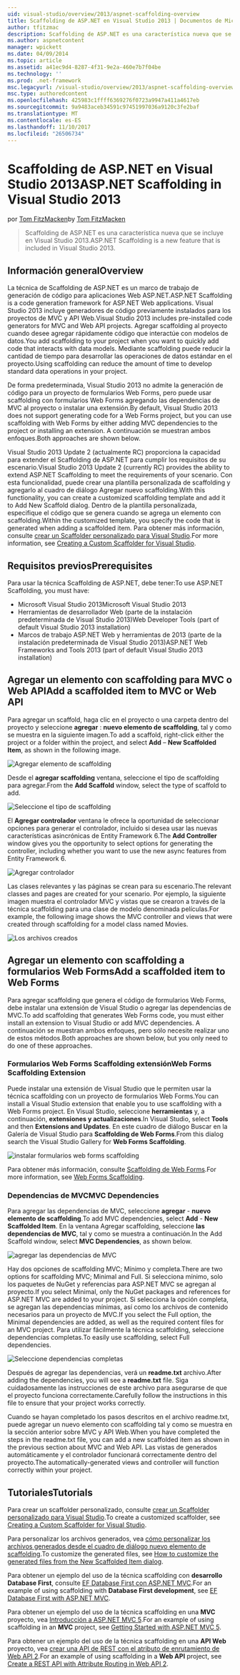 ```yaml
---
uid: visual-studio/overview/2013/aspnet-scaffolding-overview
title: Scaffolding de ASP.NET en Visual Studio 2013 | Documentos de Microsoft
author: tfitzmac
description: Scaffolding de ASP.NET es una característica nueva que se incluye en Visual Studio 2013.
ms.author: aspnetcontent
manager: wpickett
ms.date: 04/09/2014
ms.topic: article
ms.assetid: a41ec9d4-8287-4f31-9e2a-460e7b7f04be
ms.technology: ''
ms.prod: .net-framework
msc.legacyurl: /visual-studio/overview/2013/aspnet-scaffolding-overview
msc.type: authoredcontent
ms.openlocfilehash: 425983c1ffff6369276f0723a9947a411a4617eb
ms.sourcegitcommit: 9a9483aceb34591c97451997036a9120c3fe2baf
ms.translationtype: MT
ms.contentlocale: es-ES
ms.lasthandoff: 11/10/2017
ms.locfileid: "26506734"
---
```

<a name="aspnet-scaffolding-in-visual-studio-2013"></a><span data-ttu-id="eabe2-103">Scaffolding de ASP.NET en Visual Studio 2013</span><span class="sxs-lookup"><span data-stu-id="eabe2-103">ASP.NET Scaffolding in Visual Studio 2013</span></span>
====================
<span data-ttu-id="eabe2-104">por [Tom FitzMacken](https://github.com/tfitzmac)</span><span class="sxs-lookup"><span data-stu-id="eabe2-104">by [Tom FitzMacken](https://github.com/tfitzmac)</span></span>

> <span data-ttu-id="eabe2-105">Scaffolding de ASP.NET es una característica nueva que se incluye en Visual Studio 2013.</span><span class="sxs-lookup"><span data-stu-id="eabe2-105">ASP.NET Scaffolding is a new feature that is included in Visual Studio 2013.</span></span>


## <a name="overview"></a><span data-ttu-id="eabe2-106">Información general</span><span class="sxs-lookup"><span data-stu-id="eabe2-106">Overview</span></span>

<span data-ttu-id="eabe2-107">La técnica de Scaffolding de ASP.NET es un marco de trabajo de generación de código para aplicaciones Web ASP.NET.</span><span class="sxs-lookup"><span data-stu-id="eabe2-107">ASP.NET Scaffolding is a code generation framework for ASP.NET Web applications.</span></span> <span data-ttu-id="eabe2-108">Visual Studio 2013 incluye generadores de código previamente instalados para los proyectos de MVC y API Web.</span><span class="sxs-lookup"><span data-stu-id="eabe2-108">Visual Studio 2013 includes pre-installed code generators for MVC and Web API projects.</span></span> <span data-ttu-id="eabe2-109">Agregar scaffolding al proyecto cuando desee agregar rápidamente código que interactúe con modelos de datos.</span><span class="sxs-lookup"><span data-stu-id="eabe2-109">You add scaffolding to your project when you want to quickly add code that interacts with data models.</span></span> <span data-ttu-id="eabe2-110">Mediante scaffolding puede reducir la cantidad de tiempo para desarrollar las operaciones de datos estándar en el proyecto.</span><span class="sxs-lookup"><span data-stu-id="eabe2-110">Using scaffolding can reduce the amount of time to develop standard data operations in your project.</span></span>

<span data-ttu-id="eabe2-111">De forma predeterminada, Visual Studio 2013 no admite la generación de código para un proyecto de formularios Web Forms, pero puede usar scaffolding con formularios Web Forms agregando las dependencias de MVC al proyecto o instalar una extensión.</span><span class="sxs-lookup"><span data-stu-id="eabe2-111">By default, Visual Studio 2013 does not support generating code for a Web Forms project, but you can use scaffolding with Web Forms by either adding MVC dependencies to the project or installing an extension.</span></span> <span data-ttu-id="eabe2-112">A continuación se muestran ambos enfoques.</span><span class="sxs-lookup"><span data-stu-id="eabe2-112">Both approaches are shown below.</span></span>

<span data-ttu-id="eabe2-113">Visual Studio 2013 Update 2 (actualmente RC) proporciona la capacidad para extender el Scaffolding de ASP.NET para cumplir los requisitos de su escenario.</span><span class="sxs-lookup"><span data-stu-id="eabe2-113">Visual Studio 2013 Update 2 (currently RC) provides the ability to extend ASP.NET Scaffolding to meet the requirements of your scenario.</span></span> <span data-ttu-id="eabe2-114">Con esta funcionalidad, puede crear una plantilla personalizada de scaffolding y agregarlo al cuadro de diálogo Agregar nuevo scaffolding.</span><span class="sxs-lookup"><span data-stu-id="eabe2-114">With this functionality, you can create a customized scaffolding template and add it to Add New Scaffold dialog.</span></span> <span data-ttu-id="eabe2-115">Dentro de la plantilla personalizada, especifique el código que se genera cuando se agrega un elemento con scaffolding.</span><span class="sxs-lookup"><span data-stu-id="eabe2-115">Within the customized template, you specify the code that is generated when adding a scaffolded item.</span></span> <span data-ttu-id="eabe2-116">Para obtener más información, consulte [crear un Scaffolder personalizado para Visual Studio](https://go.microsoft.com/fwlink/p/?LinkId=395029).</span><span class="sxs-lookup"><span data-stu-id="eabe2-116">For more information, see [Creating a Custom Scaffolder for Visual Studio](https://go.microsoft.com/fwlink/p/?LinkId=395029).</span></span>

## <a name="prerequisites"></a><span data-ttu-id="eabe2-117">Requisitos previos</span><span class="sxs-lookup"><span data-stu-id="eabe2-117">Prerequisites</span></span>

<span data-ttu-id="eabe2-118">Para usar la técnica Scaffolding de ASP.NET, debe tener:</span><span class="sxs-lookup"><span data-stu-id="eabe2-118">To use ASP.NET Scaffolding, you must have:</span></span>

- <span data-ttu-id="eabe2-119">Microsoft Visual Studio 2013</span><span class="sxs-lookup"><span data-stu-id="eabe2-119">Microsoft Visual Studio 2013</span></span>
- <span data-ttu-id="eabe2-120">Herramientas de desarrollador Web (parte de la instalación predeterminada de Visual Studio 2013)</span><span class="sxs-lookup"><span data-stu-id="eabe2-120">Web Developer Tools (part of default Visual Studio 2013 installation)</span></span>
- <span data-ttu-id="eabe2-121">Marcos de trabajo ASP.NET Web y herramientas de 2013 (parte de la instalación predeterminada de Visual Studio 2013)</span><span class="sxs-lookup"><span data-stu-id="eabe2-121">ASP.NET Web Frameworks and Tools 2013 (part of default Visual Studio 2013 installation)</span></span>

## <a name="add-a-scaffolded-item-to-mvc-or-web-api"></a><span data-ttu-id="eabe2-122">Agregar un elemento con scaffolding para MVC o Web API</span><span class="sxs-lookup"><span data-stu-id="eabe2-122">Add a scaffolded item to MVC or Web API</span></span>

<span data-ttu-id="eabe2-123">Para agregar un scaffold, haga clic en el proyecto o una carpeta dentro del proyecto y seleccione **agregar** : **nuevo elemento de scaffolding**, tal y como se muestra en la siguiente imagen.</span><span class="sxs-lookup"><span data-stu-id="eabe2-123">To add a scaffold, right-click either the project or a folder within the project, and select **Add** – **New Scaffolded Item**, as shown in the following image.</span></span>

![Agregar elemento de scaffolding](aspnet-scaffolding-overview/_static/image1.png)

<span data-ttu-id="eabe2-125">Desde el **agregar scaffolding** ventana, seleccione el tipo de scaffolding para agregar.</span><span class="sxs-lookup"><span data-stu-id="eabe2-125">From the **Add Scaffold** window, select the type of scaffold to add.</span></span>

![Seleccione el tipo de scaffolding](aspnet-scaffolding-overview/_static/image2.png)

<span data-ttu-id="eabe2-127">El **Agregar controlador** ventana le ofrece la oportunidad de seleccionar opciones para generar el controlador, incluido si desea usar las nuevas características asincrónicas de Entity Framework 6.</span><span class="sxs-lookup"><span data-stu-id="eabe2-127">The **Add Controller** window gives you the opportunity to select options for generating the controller, including whether you want to use the new async features from Entity Framework 6.</span></span>

![Agregar controlador](aspnet-scaffolding-overview/_static/image3.png)

<span data-ttu-id="eabe2-129">Las clases relevantes y las páginas se crean para su escenario.</span><span class="sxs-lookup"><span data-stu-id="eabe2-129">The relevant classes and pages are created for your scenario.</span></span> <span data-ttu-id="eabe2-130">Por ejemplo, la siguiente imagen muestra el controlador MVC y vistas que se crearon a través de la técnica scaffolding para una clase de modelo denominada películas.</span><span class="sxs-lookup"><span data-stu-id="eabe2-130">For example, the following image shows the MVC controller and views that were created through scaffolding for a model class named Movies.</span></span>

![Los archivos creados](aspnet-scaffolding-overview/_static/image4.png)

## <a name="add-a-scaffolded-item-to-web-forms"></a><span data-ttu-id="eabe2-132">Agregar un elemento con scaffolding a formularios Web Forms</span><span class="sxs-lookup"><span data-stu-id="eabe2-132">Add a scaffolded item to Web Forms</span></span>

<span data-ttu-id="eabe2-133">Para agregar scaffolding que genera el código de formularios Web Forms, debe instalar una extensión de Visual Studio o agregar las dependencias de MVC.</span><span class="sxs-lookup"><span data-stu-id="eabe2-133">To add scaffolding that generates Web Forms code, you must either install an extension to Visual Studio or add MVC dependencies.</span></span> <span data-ttu-id="eabe2-134">A continuación se muestran ambos enfoques, pero sólo necesite realizar uno de estos métodos.</span><span class="sxs-lookup"><span data-stu-id="eabe2-134">Both approaches are shown below, but you only need to do one of these approaches.</span></span>

### <a name="web-forms-scaffolding-extension"></a><span data-ttu-id="eabe2-135">Formularios Web Forms Scaffolding extensión</span><span class="sxs-lookup"><span data-stu-id="eabe2-135">Web Forms Scaffolding Extension</span></span>

<span data-ttu-id="eabe2-136">Puede instalar una extensión de Visual Studio que le permiten usar la técnica scaffolding con un proyecto de formularios Web Forms.</span><span class="sxs-lookup"><span data-stu-id="eabe2-136">You can install a Visual Studio extension that enable you to use scaffolding with a Web Forms project.</span></span> <span data-ttu-id="eabe2-137">En Visual Studio, seleccione **herramientas** y, a continuación, **extensiones y actualizaciones**.</span><span class="sxs-lookup"><span data-stu-id="eabe2-137">In Visual Studio, select **Tools** and then **Extensions and Updates**.</span></span> <span data-ttu-id="eabe2-138">En este cuadro de diálogo Buscar en la Galería de Visual Studio para **Scaffolding de Web Forms**.</span><span class="sxs-lookup"><span data-stu-id="eabe2-138">From this dialog search the Visual Studio Gallery for **Web Forms Scaffolding**.</span></span>

![instalar formularios web forms scaffolding](aspnet-scaffolding-overview/_static/image5.png)

<span data-ttu-id="eabe2-140">Para obtener más información, consulte [Scaffolding de Web Forms](https://go.microsoft.com/fwlink/p/?LinkId=396478).</span><span class="sxs-lookup"><span data-stu-id="eabe2-140">For more information, see [Web Forms Scaffolding](https://go.microsoft.com/fwlink/p/?LinkId=396478).</span></span>

### <a name="mvc-dependencies"></a><span data-ttu-id="eabe2-141">Dependencias de MVC</span><span class="sxs-lookup"><span data-stu-id="eabe2-141">MVC Dependencies</span></span>

<span data-ttu-id="eabe2-142">Para agregar las dependencias de MVC, seleccione **agregar** - **nuevo elemento de scaffolding**.</span><span class="sxs-lookup"><span data-stu-id="eabe2-142">To add MVC dependencies, select **Add** - **New Scaffolded Item**.</span></span> <span data-ttu-id="eabe2-143">En la ventana Agregar scaffolding, seleccione **las dependencias de MVC**, tal y como se muestra a continuación.</span><span class="sxs-lookup"><span data-stu-id="eabe2-143">In the Add Scaffold window, select **MVC Dependencies**, as shown below.</span></span>

![agregar las dependencias de MVC](aspnet-scaffolding-overview/_static/image6.png)

<span data-ttu-id="eabe2-145">Hay dos opciones de scaffolding MVC; Mínimo y completa.</span><span class="sxs-lookup"><span data-stu-id="eabe2-145">There are two options for scaffolding MVC; Minimal and Full.</span></span> <span data-ttu-id="eabe2-146">Si selecciona mínimo, solo los paquetes de NuGet y referencias para ASP.NET MVC se agregan al proyecto.</span><span class="sxs-lookup"><span data-stu-id="eabe2-146">If you select Minimal, only the NuGet packages and references for ASP.NET MVC are added to your project.</span></span> <span data-ttu-id="eabe2-147">Si selecciona la opción completa, se agregan las dependencias mínimas, así como los archivos de contenido necesarios para un proyecto de MVC.</span><span class="sxs-lookup"><span data-stu-id="eabe2-147">If you select the Full option, the Minimal dependencies are added, as well as the required content files for an MVC project.</span></span> <span data-ttu-id="eabe2-148">Para utilizar fácilmente la técnica scaffolding, seleccione dependencias completas.</span><span class="sxs-lookup"><span data-stu-id="eabe2-148">To easily use scaffolding, select Full dependencies.</span></span>

![Seleccione dependencias completas](aspnet-scaffolding-overview/_static/image7.png)

<span data-ttu-id="eabe2-150">Después de agregar las dependencias, verá un **readme.txt** archivo.</span><span class="sxs-lookup"><span data-stu-id="eabe2-150">After adding the dependencies, you will see a **readme.txt** file.</span></span> <span data-ttu-id="eabe2-151">Siga cuidadosamente las instrucciones de este archivo para asegurarse de que el proyecto funciona correctamente.</span><span class="sxs-lookup"><span data-stu-id="eabe2-151">Carefully follow the instructions in this file to ensure that your project works correctly.</span></span>

<span data-ttu-id="eabe2-152">Cuando se hayan completado los pasos descritos en el archivo readme.txt, puede agregar un nuevo elemento con scaffolding tal y como se muestra en la sección anterior sobre MVC y API Web.</span><span class="sxs-lookup"><span data-stu-id="eabe2-152">When you have completed the steps in the readme.txt file, you can add a new scaffolded item as shown in the previous section about MVC and Web API.</span></span> <span data-ttu-id="eabe2-153">Las vistas de generados automáticamente y el controlador funcionará correctamente dentro del proyecto.</span><span class="sxs-lookup"><span data-stu-id="eabe2-153">The automatically-generated views and controller will function correctly within your project.</span></span>

## <a name="tutorials"></a><span data-ttu-id="eabe2-154">Tutoriales</span><span class="sxs-lookup"><span data-stu-id="eabe2-154">Tutorials</span></span>

<span data-ttu-id="eabe2-155">Para crear un scaffolder personalizado, consulte [crear un Scaffolder personalizado para Visual Studio](https://go.microsoft.com/fwlink/p/?LinkId=395029).</span><span class="sxs-lookup"><span data-stu-id="eabe2-155">To create a customized scaffolder, see [Creating a Custom Scaffolder for Visual Studio](https://go.microsoft.com/fwlink/p/?LinkId=395029).</span></span>

<span data-ttu-id="eabe2-156">Para personalizar los archivos generados, vea [cómo personalizar los archivos generados desde el cuadro de diálogo nuevo elemento de scaffolding](https://blogs.msdn.com/b/webdev/archive/2013/12/26/how-to-customize-the-generated-files-from-the-new-scaffolded-item-dialog.aspx).</span><span class="sxs-lookup"><span data-stu-id="eabe2-156">To customize the generated files, see [How to customize the generated files from the New Scaffolded Item dialog](https://blogs.msdn.com/b/webdev/archive/2013/12/26/how-to-customize-the-generated-files-from-the-new-scaffolded-item-dialog.aspx).</span></span>

<span data-ttu-id="eabe2-157">Para obtener un ejemplo del uso de la técnica scaffolding con **desarrollo Database First**, consulte [EF Database First con ASP.NET MVC](../../../mvc/overview/getting-started/database-first-development/setting-up-database.md).</span><span class="sxs-lookup"><span data-stu-id="eabe2-157">For an example of using scaffolding with **Database First development**, see [EF Database First with ASP.NET MVC](../../../mvc/overview/getting-started/database-first-development/setting-up-database.md).</span></span>

<span data-ttu-id="eabe2-158">Para obtener un ejemplo del uso de la técnica scaffolding en una **MVC** proyecto, vea [Introducción a ASP.NET MVC 5](../../../mvc/overview/getting-started/introduction/getting-started.md).</span><span class="sxs-lookup"><span data-stu-id="eabe2-158">For an example of using scaffolding in an **MVC** project, see [Getting Started with ASP.NET MVC 5](../../../mvc/overview/getting-started/introduction/getting-started.md).</span></span>

<span data-ttu-id="eabe2-159">Para obtener un ejemplo del uso de la técnica scaffolding en una **API Web** proyecto, vea [crear una API de REST con el atributo de enrutamiento de Web API 2](../../../web-api/overview/web-api-routing-and-actions/create-a-rest-api-with-attribute-routing.md).</span><span class="sxs-lookup"><span data-stu-id="eabe2-159">For an example of using scaffolding in a **Web API** project, see [Create a REST API with Attribute Routing in Web API 2](../../../web-api/overview/web-api-routing-and-actions/create-a-rest-api-with-attribute-routing.md).</span></span>
